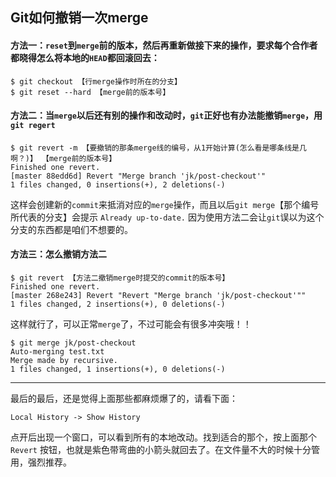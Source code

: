 ## Git如何撤销一次merge

#### 方法一：`reset`到`merge`前的版本，然后再重新做接下来的操作，要求每个合作者都晓得怎么将本地的`HEAD`都回滚回去：
	$ git checkout 【行merge操作时所在的分支】
	$ git reset --hard 【merge前的版本号】
	
#### 方法二：当`merge`以后还有别的操作和改动时，`git`正好也有办法能撤销`merge`，用`git regert`
	$ git revert -m 【要撤销的那条merge线的编号，从1开始计算(怎么看是哪条线是几啊？)】 【merge前的版本号】
	Finished one revert.
	[master 88edd6d] Revert "Merge branch 'jk/post-checkout'"
 	1 files changed, 0 insertions(+), 2 deletions(-)
 	
 这样会创建新的`commit`来抵消对应的`merge`操作，而且以后`git merge`【那个编号所代表的分支】会提示
 	`Already up-to-date.`
 因为使用方法二会让`git`误以为这个分支的东西都是咱们不想要的。
 
#### 方法三：怎么撤销方法二
 
 	$ git revert 【方法二撤销merge时提交的commit的版本号】
 	Finished one revert.
 	[master 268e243] Revert "Revert "Merge branch 'jk/post-checkout'""
 	1 files changed, 2 insertions(+), 0 deletions(-)
 这样就行了，可以正常`merge`了，不过可能会有很多冲突哦！！
 
 	$ git merge jk/post-checkout
 	Auto-merging test.txt
 	Merge made by recursive.
 	1 files changed, 1 insertions(+), 0 deletions(-)
 
 --------
 最后的最后，还是觉得上面那些都麻烦爆了的，请看下面：
 
 	Local History -> Show History
 点开后出现一个窗口，可以看到所有的本地改动。找到适合的那个，按上面那个 `Revert` 按钮，也就是紫色带弯曲的小箭头就回去了。在文件量不大的时候十分管用，强烈推荐。
